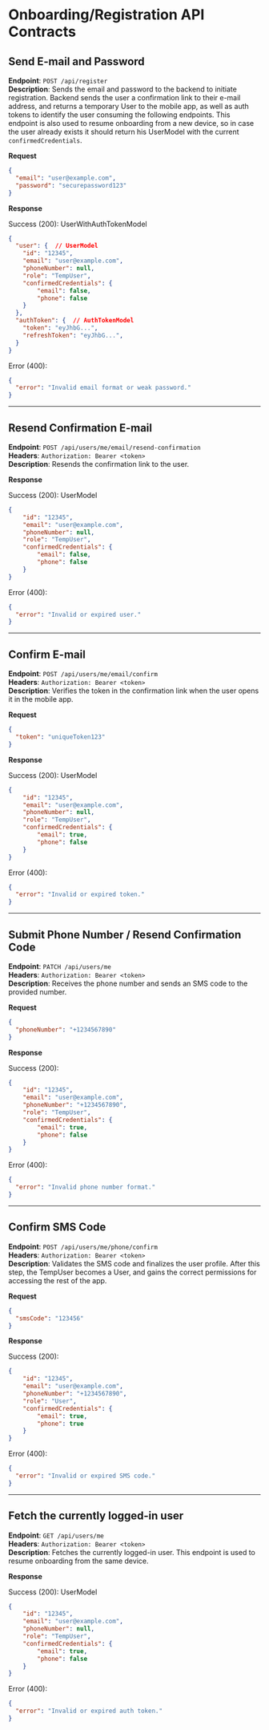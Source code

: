 # Onboarding/Registration API Contracts

## Send E-mail and Password
**Endpoint**: `POST /api/register`  
**Description**: Sends the email and password to the backend to initiate registration. Backend sends the user a confirmation link to their e-mail address, and returns a temporary User to the mobile app, as well as auth tokens to identify the user consuming the following endpoints. This endpoint is also used to resume onboarding from a new device, so in case the user already exists it should return his UserModel with the current `confirmedCredentials`.

**Request**

```json
{
  "email": "user@example.com",
  "password": "securepassword123"
}
```

**Response**

Success (200): UserWithAuthTokenModel

```json
{
  "user": {  // UserModel
    "id": "12345",
    "email": "user@example.com",
    "phoneNumber": null,
    "role": "TempUser",
    "confirmedCredentials": {
        "email": false,
        "phone": false
    }
  },
  "authToken": {  // AuthTokenModel
    "token": "eyJhbG...",
    "refreshToken": "eyJhbG...",
  }
}
```

Error (400):

```json
{
  "error": "Invalid email format or weak password."
}
```

---

## Resend Confirmation E-mail
**Endpoint**: `POST /api/users/me/email/resend-confirmation`  
**Headers**: `Authorization: Bearer <token>`  
**Description**: Resends the confirmation link to the user.  

**Response**

Success (200): UserModel

```json
{
    "id": "12345",
    "email": "user@example.com",
    "phoneNumber": null,
    "role": "TempUser",
    "confirmedCredentials": {
        "email": false,
        "phone": false
    }
}
```

Error (400):

```json
{
  "error": "Invalid or expired user."
}
```

---

## Confirm E-mail
**Endpoint**: `POST /api/users/me/email/confirm`  
**Headers**: `Authorization: Bearer <token>`  
**Description**: Verifies the token in the confirmation link when the user opens it in the mobile app.

**Request**

```json
{
  "token": "uniqueToken123" 
}
```

**Response**

Success (200): UserModel

```json
{
    "id": "12345",
    "email": "user@example.com",
    "phoneNumber": null,
    "role": "TempUser",
    "confirmedCredentials": {
        "email": true,
        "phone": false
    }
}
```

Error (400):

```json
{
  "error": "Invalid or expired token."
}
```

---

## Submit Phone Number / Resend Confirmation Code
**Endpoint**: `PATCH /api/users/me`  
**Headers**: `Authorization: Bearer <token>`  
**Description**: Receives the phone number and sends an SMS code to the provided number.

**Request**

```json
{
  "phoneNumber": "+1234567890"
}
```

**Response**

Success (200):

```json
{
    "id": "12345",
    "email": "user@example.com",
    "phoneNumber": "+1234567890",
    "role": "TempUser",
    "confirmedCredentials": {
        "email": true,
        "phone": false
    }
}
```

Error (400):

```json
{
  "error": "Invalid phone number format."
}
```

---

## Confirm SMS Code
**Endpoint**: `POST /api/users/me/phone/confirm`  
**Headers**: `Authorization: Bearer <token>`  
**Description**: Validates the SMS code and finalizes the user profile. After this step, the TempUser becomes a User, and gains the correct permissions for accessing the rest of the app.

**Request**

```json
{
  "smsCode": "123456"
}
```

**Response**

Success (200):

```json
{
    "id": "12345",
    "email": "user@example.com",
    "phoneNumber": "+1234567890",
    "role": "User",
    "confirmedCredentials": {
        "email": true,
        "phone": true
    }
}
```

Error (400):

```json
{
  "error": "Invalid or expired SMS code."
}
```

---

## Fetch the currently logged-in user
**Endpoint**: `GET /api/users/me`  
**Headers**: `Authorization: Bearer <token>`  
**Description**: Fetches the currently logged-in user. This endpoint is used to resume onboarding from the same device.

**Response**

Success (200): UserModel

```json
{
    "id": "12345",
    "email": "user@example.com",
    "phoneNumber": null,
    "role": "TempUser",
    "confirmedCredentials": {
        "email": true,
        "phone": false
    }
}
```

Error (400):

```json
{
  "error": "Invalid or expired auth token."
}
```